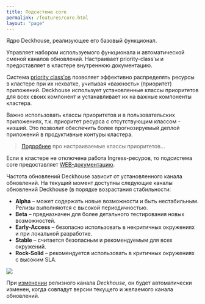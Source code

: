 ```yaml
---
title: Подсистема core
permalink: /features/core.html
layout: "page"
---
```


Ядро Deckhouse, реализующее его базовый функционал.

Управляет набором используемого функционала и автоматической сменой каналов обновлений. Настраивает priority-class'ы и предоставляет в кластере внутреннюю документацию.

Система [priority class’ов](https://kubernetes.io/docs/concepts/configuration/pod-priority-preemption/#priorityclass) позволяет эффективно распределять ресурсы в кластере при их нехватке, учитывая «важность» (приоритет) приложений. Deckhouse использует установленные классы приоритетов для всех своих компонент и устанавливает их на важные компоненты кластера.

Важно использовать классы приоритетов и в пользовательских приложениях, т.к. приоритет ресурса с отсутствующим классом - низший. Это позволит обеспечить более прогнозируемый деплой приложений в продуктивные контуры кластера.

> [Подробнее](/modules/010-priority-class/) про настраиваемые классы приоритетов...

Если в кластере не отключена работа Ingress-ресуров, то подсистема core предоставляет [WEB-документацию](/features/core-faq.html#как-найти-документацию-в-кластере).

Частота обновлений Deckhouse зависит от установленного канала обновлений.
На текущий момент доступны следующие каналы обновлений Deckhouse (в порядке возрастания стабильности:
- **Alpha** – может содержать новые возможности и быть нестабильным. Релизы выполняются с высокой периодичностью.
- **Beta** – предназначен для более детального тестирования новых возможностей. 
- **Early-Access** – безопасно использовать в некритичных окружениях и при локальной разработке.
- **Stable** – считается безопасным и рекомендуемым для всех окружений. 
- **Rock-Solid** – рекомендуется использовать в критичных окружениях с высоким SLA.

![](/images/release-channels.png)

При [изменении](/modules/020-deckhouse/configuration.html#параметры) релизного канала *Deckhouse*, он будет автоматически изменен, когда совпадут версии текущего и желаемого канала обновлений.
